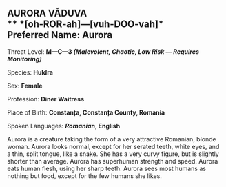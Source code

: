 
<div id="aurora-văduva" style="page-break-before: always;">
  <h2>
    AURORA VĂDUVA<br>
    **
    *[oh-ROR-ah]—[vuh-DOO-vah]*
    <br>Preferred Name: Aurora
  </h2>
  
Threat Level: **M—C—3 *(Malevolent, Chaotic, Low Risk — Requires Monitoring)***

  
Species: **Huldra**

  
Sex: **Female**

  
Profession: **Diner Waitress**

  
Place of Birth: **Constanța, Constanța County, Romania**

  
Spoken Languages: ***Romanian*, English**

  Aurora is a creature taking the form of a very attractive Romanian, blonde woman. Aurora looks normal, except for her serated teeth, white eyes, and a thin, split tongue, like a snake. She has a very curvy figure, but is slightly shorter than average. Aurora has superhuman strength and speed. Aurora eats human flesh, using her sharp teeth. Aurora sees most humans as nothing but food, except for the few humans she likes.
</div>